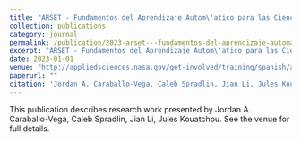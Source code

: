 ```yaml
---
title: "ARSET - Fundamentos del Aprendizaje Autom\'atico para las Ciencias de la Tierra. NASA Applied Remote Sensing Training Program (ARSET)"
collection: publications
category: journal
permalink: /publication/2023-arset---fundamentos-del-aprendizaje-automatico-para-las-ciencias-de-la-tierra-nasa-applied-remote-sensing-training-program-arset
excerpt: "ARSET - Fundamentos del Aprendizaje Autom\'atico para las Ciencias de la Tierra. NASA Applied Remote Sensing Training Program (ARSET) by Jordan A. Caraballo-Vega, Caleb Spradlin, Jian Li, Jules Kouatchou et al."
date: 2023-01-01
venue: "http://appliedsciences.nasa.gov/get-involved/training/spanish/arset-fundamentos-del-aprendizaje-automatico-para-las-ciencias-de-la"
paperurl: ""
citation: 'Jordan A. Caraballo-Vega, Caleb Spradlin, Jian Li, Jules Kouatchou (2023). "ARSET - Fundamentos del Aprendizaje Autom\’atico para las Ciencias de la Tierra. NASA Applied Remote Sensing Training Program (ARSET)." <i>http://appliedsciences.nasa.gov/get-involved/training/spanish/arset-fundamentos-del-aprendizaje-automatico-para-las-ciencias-de-la</i>.'
---
```


This publication describes research work presented by Jordan A. Caraballo-Vega, Caleb Spradlin, Jian Li, Jules Kouatchou. See the venue for full details.
